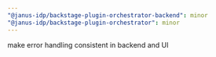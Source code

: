 ```yaml
---
"@janus-idp/backstage-plugin-orchestrator-backend": minor
"@janus-idp/backstage-plugin-orchestrator": minor
---
```


make error handling consistent in backend and UI
